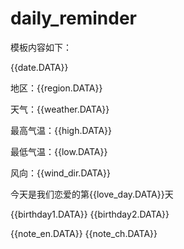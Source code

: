 # daily_reminder

模板内容如下：

{{date.DATA}} 

地区：{{region.DATA}} 

天气：{{weather.DATA}} 

最高气温：{{high.DATA}} 

最低气温：{{low.DATA}}

风向：{{wind_dir.DATA}} 

今天是我们恋爱的第{{love_day.DATA}}天 

{{birthday1.DATA}} 
{{birthday2.DATA}}


{{note_en.DATA}} 
{{note_ch.DATA}}

